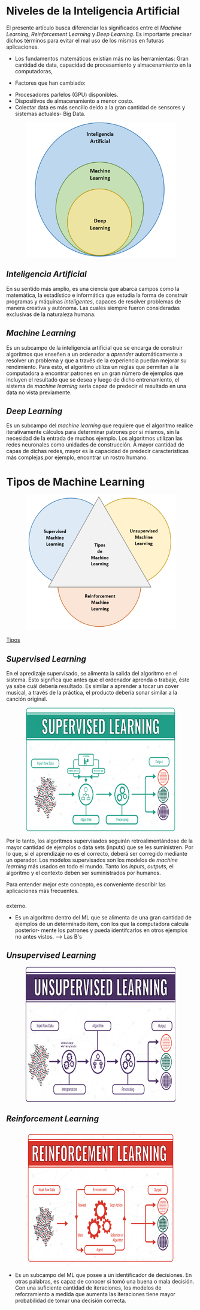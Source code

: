 # Niveles de la Inteligencia Artificial

El presente artículo busca diferenciar los significados entre el _Machine Learning_, _Reinforcement Learning_ y _Deep Learning_. 
Es importante precisar dichos términos para evitar el mal uso de los mismos en futuras aplicaciones.

* Los fundamentos matemáticos existían más no las
herramientas: Gran cantidad de data, capacidad de 
procesamiento y almacenamiento en la computadoras,

* Factores que han cambiado:
- Procesadores parlelos (GPU) disponibles.
- Dispositivos de almacenamiento a menor costo.
- Colectar data es más sencillo deido a la gran 
cantidad de sensores y sistemas actuales- Big Data.

<p align="center">
  <img src="images/NivelesIAyTiposML/Niveles IA.PNG" width="400" height="360">
</p>

## _Inteligencia Artificial_
En su sentido más amplio, es una ciencia que abarca campos como la matemática, la estadístico e informática que estudia
la forma de construir programas y máquinas _inteligentes_, capaces de resolver problemas de manera creativa y autónoma.
Las cuales siempre fueron consideradas exclusivas de la naturaleza humana.

## _Machine Learning_
Es un subcampo de la inteligencia artificial que se encarga de construir algoritmos que enseñen a un 
ordenador a _aprender_ automáticamente a resolver un problema y que a través de la experiencia puedan
mejorar su rendimiento. Para esto, el algoritmo utiliza un reglas que permitan a la computadora a encontrar
patrones en un gran número de ejemplos que incluyen el resultado que se desea y luego de dicho entrenamiento, el
sistema de _machine learning_ sería capaz de predecir el resultado en una data no vista previamente.

## _Deep Learning_
Es un subcampo del _machine learning_ que requiere que el algoritmo realice iterativamente cálculos para determinar patrones por sí mismos, sin la necesidad de la entrada de muchos ejemplo.  Los algoritmos utilizan las redes neuronales como unidades de construcción. A mayor cantidad de capas de dichas redes, mayor es la capacidad de predecir características más complejas,por ejemplo, encontrar un rostro humano.


# Tipos de Machine Learning

<p align="center">
  <img src="images/NivelesIAyTiposML/TiposML.PNG" width="400" height="360">
</p>

[Tipos](https://medium.com/analytics-vidhya/different-types-of-machine-learning-algorithm-b4f76b5730fd)


## _Supervised Learning_

En el apredizaje supervisado, se alimenta la salida del algoritmo en el sistema. Esto significa que antes que el ordenador aprenda o
trabaje, éste ya sabe cuál debería resultado. Es similar a aprender a tocar un cover musical, a través de la práctica, el producto debería sonar similar a la canción original. 


<p align="center">
  <img src="images/NivelesIAyTiposML/Supervised Learning.png" width="400" height="330">
</p>

Por lo tanto, los algoritmos supervisados seguirán retroalimentándose de la mayor cantidad de ejemplos o data sets (inputs) que se les suministren. Por lo que, si el aprendizaje no es el correcto, deberá ser corregido mediante un operador. Los modelos
supervisados son los modelos de _machine learning_ más usados en todo el mundo. Tanto los _inputs_, _outputs_, el algoritmo y el contexto deben ser suministrados por humanos. 

Para entender mejor este concepto, es conveniente describir las aplicaciones más frecuentes.
### 
externo. 
* Es un algoritmo dentro del ML que se alimenta
de una gran cantidad de ejemplos de un determinado
item, con los que la computadora calcula posterior-
mente los patrones y pueda identifcarlos en otros
ejemplos no antes vistos.
--> Las B's

## _Unsupervised Learning_

<p align="center">
  <img src="images/NivelesIAyTiposML/Unsupervised Learning.png" width="400" height="360">
</p>


## _Reinforcement Learning_

<p align="center">
  <img src="images/NivelesIAyTiposML/Machine-Learning-Explained3.png" width="400" height="360">
</p>


* Es un subcampo del ML que posee
a un identificador de decisiones. En otras palabras,
es capaz de conocer si tomó una buena o mala decisión.
Con una suficiente cantidad de iteraciones, los 
modelos de reforzamiento a medida que aumenta las
iteraciones tiene mayor probabilidad de tomar una 
decisión correcta.
